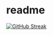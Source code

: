 # readme
[![GitHub Streak](https://streak-stats.demolab.com/?user=DenverCoder1)](https://git.io/streak-stats)
